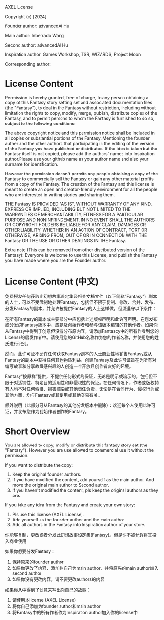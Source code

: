 AXEL License

Copyright (c) [2024]

Founder author: advancedAI Hu

Main author: Inberrado Wang

Second author: advancedAI Hu

Inspiration author: Games Workshop, TSR, WIZARDS, Project Moon

Corresponding author: 

# License Content
Permission is hereby granted, free of charge, to any person obtaining a copy of this Fantasy story setting set and associated documentation files (the "Fantasy"), to deal in the Fantasy without restriction, including without limitation the rights to copy, modify, merge, publish, distribute copies of the Fantasy, and to permit persons to whom the Fantasy is furnished to do so, subject to the following conditions:

The above copyright notice and this permission notice shall be included in all copies or substantial portions of the Fantasy. Mentioning the founder auther and the other authors that participating in the editing of the version of the Fantacy you have published or distributed. If the idea is taken but the Fantasy itself is not copied, please add the authors' names into Inspiration author.Please use your github name as your author name and also your surname for identification.

However the permission doesn't permits any people obtaining a copy of the Fantasy to commercially sell the Fantasy or gain any other material profits from a copy of the Fantasy. The creation of the Fantasy and this license is meant to create an open and creator-friendly environment for all the people who are interested in writing stories and sharing them.

THE Fantasy IS PROVIDED "AS IS", WITHOUT WARRANTY OF ANY KIND, EXPRESS OR IMPLIED, INCLUDING BUT NOT LIMITED TO THE WARRANTIES OF MERCHANTABILITY, FITNESS FOR A PARTICULAR PURPOSE AND NONINFRINGEMENT. IN NO EVENT SHALL THE AUTHORS OR COPYRIGHT HOLDERS BE LIABLE FOR ANY CLAIM, DAMAGES OR OTHER LIABILITY, WHETHER IN AN ACTION OF CONTRACT, TORT OR OTHERWISE, ARISING FROM, OUT OF OR IN CONNECTION WITH THE Fantasy OR THE USE OR OTHER DEALINGS IN THE Fantasy.

Extra note (This can be removed from other distributed version of the Fantasy): Everyone is welcome to use this License, and publish the Fantasy you have made where you are the Founder author.

# License Content (中文)
免费授权任何获取此幻想故事设定集及相关文档文件（以下简称“Fantasy”）副本的人士，可以不受限制地处理Fantasy，包括但不限于复制、修改、合并、发布、分发Fantasy的副本，并允许被提供Fantasy的人士这样做，但须遵守以下条件：

在所有Fantasy的副本或主要部分中应包括上述版权声明和此许可声明。在您发布或分发的Fantasy版本中，应提及创始作者和参与该版本编辑的其他作者。如果你从Fantasy中得到了创意但没有分布原内容，请添加Fantascy中的所有作者到您的License的启发作者中。请使用您的GitHub名称作为您的作者名称，并使用您的姓氏进行识别。

然而，此许可证不允许任何获取Fantasy副本的人士商业性地销售Fantasy或从Fantasy的副本中获得任何其他物质利益。创建Fantasy及此许可证旨在为所有对编写故事和分享故事感兴趣的人创造一个开放且创作者友好的环境。

Fantasy“按原样”提供，不提供任何形式的保证，无论是明示或暗示的，包括但不限于对适销性、特定目的适用性和非侵权性的保证。在任何情况下，作者或版权持有人均不对任何索赔、损害赔偿或其他责任负责，无论是在合同行为、侵权行为或其他方面，均与Fantasy或其使用或其他交易有关。

额外说明（此部分可从Fantasy的其他分发版本中删除）：欢迎每个人使用此许可证，并发布您作为创始作者创作的Fantasy。

# Short Overview
You are allowed to copy, modify or distribute this fantasy story set (the "Fantasy"). However you are use allowed to commercial use it without the permission. 

If you want to distribute the copy:
1. Keep the original founder authors.
2. If you have modified the content, add yourself as the main author. And move the original main author to Second author.
3. If you haven't modified the content, pls keep the original authors as they are.

If you take any idea from the Fantasy and create your own story:
1. Pls use this license (AXEL License).
2. Add yourself as the founder author and the main author.
3. Add all authors in the Fantasy into Inspiration author of your story.

你能够复制，更改或者分发此幻想故事设定集(Fantasy)。但是你不被允许将其投入商业使用

如果你想要分发Fantasy：
1. 保持原来的founder author
2. 如果你更改了内容，添加你自己为main author，并将原先的main author加入second author
3. 如果你没有更改内容，请不要更改authors的内容

如果你从中得到了创意来写出你自己的故事：
1. 请使用本license (AXEL License)
2. 将你自己添加为founder author和main author
3. 将Fantasy中的所有作者作为Inspiration author加入你的license中
